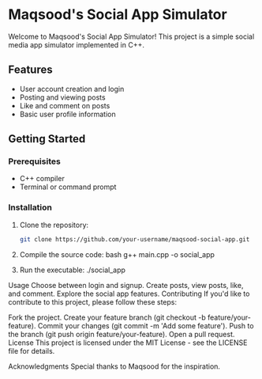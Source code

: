 # Maqsood's Social App Simulator

Welcome to Maqsood's Social App Simulator! This project is a simple social media app simulator implemented in C++.

## Features

- User account creation and login
- Posting and viewing posts
- Like and comment on posts
- Basic user profile information

## Getting Started

### Prerequisites

- C++ compiler
- Terminal or command prompt

### Installation

1. Clone the repository:

   ```bash
   git clone https://github.com/your-username/maqsood-social-app.git
2. Compile the source code:
bash
g++ main.cpp -o social_app

3. Run the executable:
   ./social_app


Usage
Choose between login and signup.
Create posts, view posts, like, and comment.
Explore the social app features.
Contributing
If you'd like to contribute to this project, please follow these steps:

Fork the project.
Create your feature branch (git checkout -b feature/your-feature).
Commit your changes (git commit -m 'Add some feature').
Push to the branch (git push origin feature/your-feature).
Open a pull request.
License
This project is licensed under the MIT License - see the LICENSE file for details.

Acknowledgments
Special thanks to Maqsood for the inspiration.
